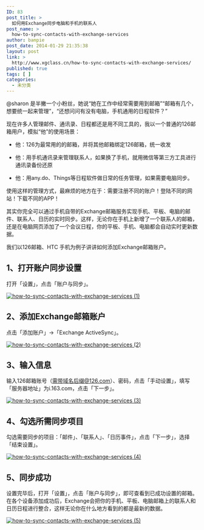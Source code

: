 ```yaml
---
ID: 83
post_title: >
  如何用Exchange同步电脑和手机的联系人
post_name: >
  how-to-sync-contacts-with-exchange-services
author: banpie
post_date: 2014-01-29 21:35:38
layout: post
link: >
  http://www.xgclass.cn/how-to-sync-contacts-with-exchange-services/
published: true
tags: [ ]
categories:
  - 未分类
---
```

@sharon 是半撇一个小粉丝，她说“她在工作中经常需要用到邮箱”“邮箱有几个，想要统一起来管理”，“还想问问有没有电脑，手机通用的日程软件？”

现在许多人管理邮件、通讯录、日程都还是用不同工具的，我以一个普通的126邮箱用户，模拟“他”的使用场景：

*   他：126为最常用的的邮箱，并将其他邮箱绑定126邮箱，统一收发

*   他：用手机通讯录来管理联系人，如果换了手机，就用微信等第三方工具进行通讯录备份还原

*   他：用any.do、Things等日程软件做日常的任务管理，如果需要电脑同步。

使用这样的管理方式，最麻烦的地方在于：需要注册不同的账户！登陆不同的网站！下载不同的APP！

其实你完全可以通过手机自带的Exchange邮箱服务实现手机、平板、电脑的邮件、联系人、日历的实时同步。这样，无论你在手机上新增了一个联系人的邮箱，还是在电脑网页添加了一个会议日程，你的平板、手机、电脑都会自动实时更新数据。

我们以126邮箱、HTC 手机为例子讲讲如何添加Exchange邮箱账户。

## 1、打开账户同步设置

打开「设置」，点击「账户与同步」。

[![how-to-sync-contacts-with-exchange-services (1)][1]][1]

## 2、添加Exchange邮箱账户

点击「添加账户」->「Exchange ActiveSync」。

[![how-to-sync-contacts-with-exchange-services (2)][2]][2]

## 3、输入信息

输入126邮箱账号（需带域名后缀@126.com）、密码，点击「手动设置」，填写「服务器地址」为i.163.com，点击「下一步」。

[![how-to-sync-contacts-with-exchange-services (3)][3]][3]

## 4、勾选所需同步项目

勾选需要同步的项目：「邮件」、「联系人」、「日历事件」，点击「下一步」，选择「结束设置」。

[![how-to-sync-contacts-with-exchange-services (4)][4]][4]

## 5、同步成功

设置完毕后，打开「设置」，点击「账户与同步」，即可查看到已成功设置的邮箱。在各个设备添加成功后，Exchange会把你的手机、平板、电脑邮箱上的联系人和日历日程进行整合，这样无论你在什么地方看到的都是最新的数据。

[![how-to-sync-contacts-with-exchange-services (5)][5]][5]

 [1]: http://7arnhx.com1.z0.glb.clouddn.com/wp-content/uploads/2014/01/how-to-sync-contacts-with-exchange-services-1.png
 [2]: http://7arnhx.com1.z0.glb.clouddn.com/wp-content/uploads/2014/01/how-to-sync-contacts-with-exchange-services-2.png
 [3]: http://7arnhx.com1.z0.glb.clouddn.com/wp-content/uploads/2014/01/how-to-sync-contacts-with-exchange-services-3.png
 [4]: http://7arnhx.com1.z0.glb.clouddn.com/wp-content/uploads/2014/01/how-to-sync-contacts-with-exchange-services-4.png
 [5]: http://7arnhx.com1.z0.glb.clouddn.com/wp-content/uploads/2014/01/how-to-sync-contacts-with-exchange-services-5.png